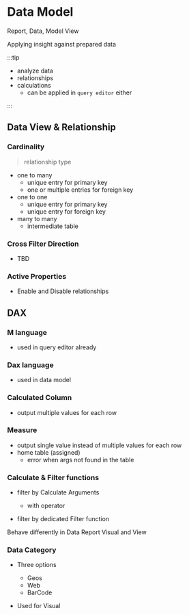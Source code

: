 # Data Model

Report, Data, Model View

Applying insight against prepared data

:::tip

- analyze data
- relationships
- calculations
  - can be applied in `query editor` either

:::

## Data View & Relationship

### Cardinality

> relationship type

- one to many
  - unique entry for primary key
  - one or multiple entries for foreign key
- one to one
  - unique entry for primary key
  - unique entry for foreign key
- many to many
  - intermediate table

### Cross Filter Direction

- TBD

### Active Properties

- Enable and Disable relationships

## DAX

### M language

- used in query editor already

### Dax language

- used in data model

### Calculated Column

- output multiple values for each row

### Measure

- output single value instead of multiple values for each row
- home table (assigned)
  - error when args not found in the table

### Calculate & Filter functions

- filter by Calculate Arguments

  - with operator

- filter by dedicated Filter function

Behave differently in Data Report Visual and View

### Data Category

- Three options

  - Geos
  - Web
  - BarCode

- Used for Visual
